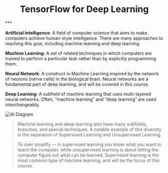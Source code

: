 <h1 align="center">TensorFlow for Deep Learning</h1>
***

**Artificial Intelligence**: A field of computer science that aims to make computers achieve human-style intelligence. There are many approaches to reaching this goal, including machine learning and deep learning.
    
**Machine Learning**: A set of related techniques in which computers are trained to perform a particular task rather than by explicitly programming them.
    
**Neural Network**: A construct in Machine Learning inspired by the network of neurons (nerve cells) in the biological brain. Neural networks are a fundamental part of deep learning, and will be covered in this course.
    
**Deep Learning**: A subfield of machine learning that uses multi-layered neural networks. Often, “machine learning” and “deep learning” are used interchangeably.

![AI Diagram](https://s3.amazonaws.com/video.udacity-data.com/topher/2019/April/5cb900ab_ai-diagram/ai-diagram.png)

> Machine learning and deep learning also have many subfields, branches, and special techniques. A notable example of this diversity is the separation of Supervised Learning and Unsupervised Learning.

> To over simplify — in supervised learning you know what you want to teach the computer, while unsupervised learning is about letting the computer figure out what can be learned. Supervised learning is the most common type of machine learning, and will be the focus of this course.
